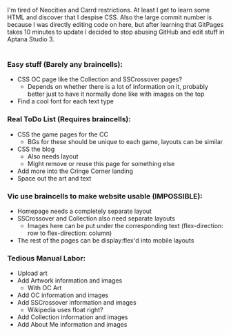I'm tired of Neocities and Carrd restrictions. At least I get to learn some HTML and discover that I despise CSS. Also the large commit number is because I was directly editing code on here, but after learning that GitPages takes 10 minutes to update I decided to stop abusing GitHub and edit stuff in Aptana Studio 3.
<br /><br />
### Easy stuff (Barely any braincells):
- CSS OC page like the Collection and SSCrossover pages?
  - Depends on whether there is a lot of information on it, probably better just to have it normally done like with images on the top
- Find a cool font for each text type
### Real ToDo List (Requires braincells):
- CSS the game pages for the CC
  - BGs for these should be unique to each game, layouts can be similar
- CSS the blog
  - Also needs layout
  - Might remove or reuse this page for something else
- Add more into the Cringe Corner landing
- Space out the art and text
### Vic use braincells to make website usable (IMPOSSIBLE):
- Homepage needs a completely separate layout
- SSCrossover and Collection also need separate layouts
  - Images here can be put under the corresponding text (flex-direction: row to flex-direction: column)
- The rest of the pages can be display:flex'd into mobile layouts
### Tedious Manual Labor:
- Upload art
- Add Artwork information and images
  - With OC Art
- Add OC information and images
- Add SSCrossover information and images
  - Wikipedia uses float right?
- Add Collection information and images
- Add About Me information and images
